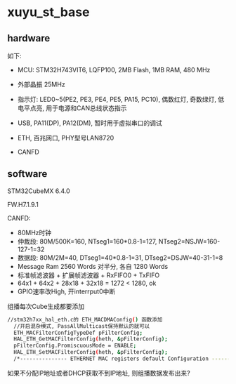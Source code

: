 # xuyu_st_base



## hardware

如下:

- MCU: STM32H743VIT6, LQFP100, 2MB Flash, 1MB RAM, 480 MHz

- 外部晶振 25MHz
- 指示灯: LED0~5(PE2, PE3, PE4, PE5, PA15, PC10), 偶数红灯, 奇数绿灯, 低电平点亮, 用于电源和CAN总线状态指示
- USB, PA11(DP), PA12(DM), 暂时用于虚拟串口的调试
- ETH, 百兆网口, PHY型号LAN8720
- CANFD

## software

STM32CubeMX 6.4.0

FW.H7.1.9.1



CANFD:

- 80MHz时钟
- 仲裁段: 80M/500K=160, NTseg1=160*0.8-1=127, NTseg2=NSJW=160-127-1=32
- 数据段: 80M/2M=40, DTseg1=40*0.8-1=31, DTseg2=DSJW=40-31-1=8
- Message Ram 2560 Words 对半分, 各自 1280 Words
- 标准帧滤波器 + 扩展帧滤波器 + RxFIFO0 + TxFIFO
- 64x1 + 64x2 + 28x18 + 32x18 = 1272 < 1280, ok
- GPIO速率改High, 开interrput0中断

组播每次Cube生成都要添加

```bash
//stm32h7xx_hal_eth.c的 ETH_MACDMAConfig() 函数添加
  //开启混杂模式, PassAllMulticast保持默认的就可以
  ETH_MACFilterConfigTypeDef pFilterConfig;
  HAL_ETH_GetMACFilterConfig(heth, &pFilterConfig);
  pFilterConfig.PromiscuousMode = ENABLE;
  HAL_ETH_SetMACFilterConfig(heth, &pFilterConfig);
  /*--------------- ETHERNET MAC registers default Configuration --------------*/
```

如果不分配IP地址或者DHCP获取不到IP地址, 则组播数据发布出来?
